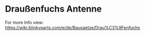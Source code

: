 # Draußenfuchs Antenne

For more Info view: https://wiki.blinkyparts.com/e/de/Bausaetze/Drau%C3%9Fenfuchs